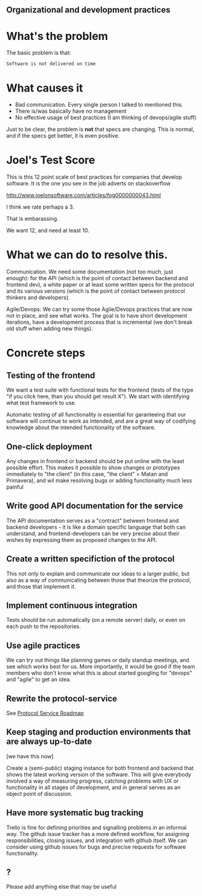 Organizational and development practices
-----------------------------

# What's the problem

The basic problem is that:

    Software is not delivered on time 

# What causes it

* Bad communication. Every single person I talked to mentioned this.
* There is/was basically have no management
* No effective usage of best practices (I am thinking of devops/agile stuff)

Just to be clear, the problem is **not** that specs are changing. This is normal, and if the specs get better, it is even positive.

# Joel's Test Score

This is this 12 point scale of best practices for companies that develop software. It is the one you see in the job adverts on stackoverflow

http://www.joelonsoftware.com/articles/fog0000000043.html

I think we rate perhaps a 3. 

That is embarassing.

We want 12, and need at least 10.

# What we can do to resolve this.

Communication. We need some documentation (not too much, just enough): for the API (which is the point of contact between backend and frontend dev), a white paper or at least some written specs for the protocol and its various versions (which is the point of contact between protocol thinkers and developers). 

Agile/Devops: We can try some those Agile/Devops practices that are now not in place, and see what works. The goal is to have short development iterations, have a development process that is incremental (we don't break old stuff when adding new things).  

# Concrete steps

## Testing of the frontend

We want a test suite with functional tests for the frontend (tests of the type "if you click here, than you should get result X"). We start with identifying what test framework to use.

Automatic testing of all functionality is essential for garanteeing that our software will continue to work as intended, and are a great way of codifying knowledge about the intended functionality of the software.

## One-click deployment

Any changes in frontend or backend should be put online with the least possible effort. This makes it possible to show changes or prototypes immediately to "the client" (in this case, "the client" = Matan and Primavera), and wil make resolving bugs or adding functionality much less painful

## Write good API documentation for the service

The API documentation serves as a "contract" between frontend and backend developers - it is like a domain specific language that both can understand, and frontend-developers can be very precise about their wishes by expressing them as proposed changes to the API.

## Create a written specifiction of the protocol

This not only to explain and communicate our ideas to a larger public, but also as a way of communicating between those that theorize the protocol, and those that implement it. 

## Implement continuous integration

Tests should be run automatically (on a remote server) daily, or even on each push to the repositories.

## Use agile practices

We can try out things like planning games or daily standup meetings, and see which works best for us. More importantly, it would be good if the team members who don't know what this is about started googling for "devops" and "agile" to get an idea.

## Rewrite the protocol-service

See [Protocol Service Roadmap](protocol_roadmap.md) 

## Keep staging and production environments that are always up-to-date

[we have this now]

Create a (semi-public) staging instance for both frontend and backend that shows the latest working version of the software. This will give everybody involved a way of measuring progress, catching problems with UX or functionality in all stages of development, and in general serves as an object point of discussion. 

## Have more systematic bug tracking

Trello is fine for defining priorities and signalling problems in an informal way.  The github issue tracker has a more defined workflow, for assigning responsibilities, closing issues, and integration with github itself. We can consider using github issues for bugs and precise requests for software functionality.

## ?

Please add anything else that may be useful 
    